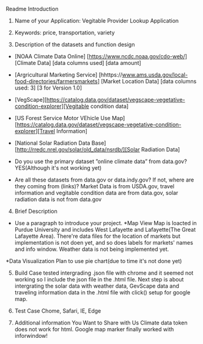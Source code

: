 Readme Introduction

1. Name of your Application: Vegitable Provider Lookup Application

2. Keywords: price, transportation, variety

3. Description of the datasets and function design
 * [NOAA Climate Data Online] [https://www.ncdc.noaa.gov/cdo-web/] [Climate Data] [data columns used] [data amount] 
 * [Argricultural Marketing Service] [hhttps://www.ams.usda.gov/local-food-directories/farmersmarkets] [Market Location Data] [data columns used: 3] [3 for Version 1.0]
 * [VegScape][https://catalog.data.gov/dataset/vegscape-vegetative-condition-explorer][Vegitable condition data]
 * [US Forest Service Motor VEhicle Use Map][https://catalog.data.gov/dataset/vegscape-vegetative-condition-explorer][Travel Information]
 * [National Solar Radiation Data Base][http://rredc.nrel.gov/solar/old_data/nsrdb/][Solar Radiation Data]

 * Do you use the primary dataset ”online climate data” from data.gov? 
 YES(Although it's not working yet)

 * Are all these datasets from data.gov or data.indy.gov? If not, where are they coming from (links)?
 Market Data is from USDA.gov, travel information and vegitable condition data are from data.gov, solar radiation data is not from data.gov

4. Brief Description

 * Use a paragraph to introduce your project.
 *Map View
 Map is loacted in Purdue University and includes West Lafayette and Lafayette(The Great Lafayette Area). There're data files for the location of markets but implementation is not doen yet, and so does labels for markets' names and info window.
 Weather data is not being implemented yet.

*Data Visualization
Plan to use pie chart(due to time it's not done yet)


5. Build Case
tested intergrading .json file with chrome and it seemed not working so I include the json file in the .html file.
Next step is about intergrating the solar data with weather data, GevScape data and traveling information data in the .html file with click() setup for google map.

6. Test Case
Chome, Safari, IE, Edge

7. Additional information You Want to Share with Us
Climate data token does not work for html.
Google map marker finally worked with inforwindow!
